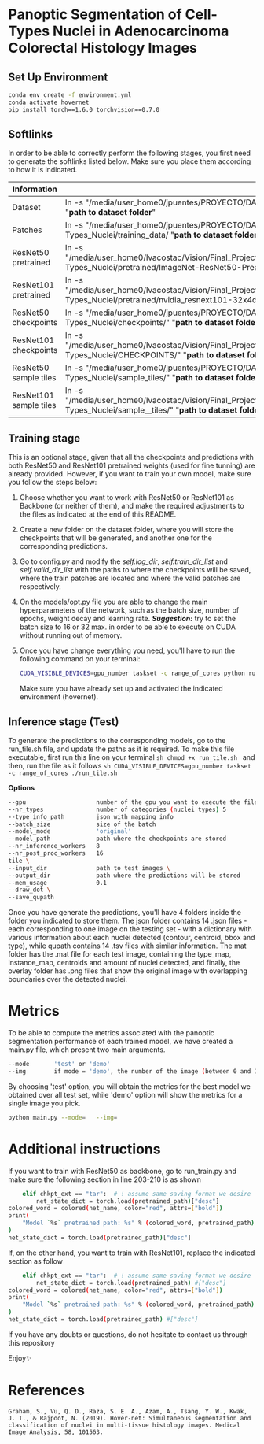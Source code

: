 # Panoptic Segmentation of Cell-Types Nuclei in Adenocarcinoma Colorectal Histology Images

## Set Up Environment

```sh
conda env create -f environment.yml
conda activate hovernet
pip install torch==1.6.0 torchvision==0.7.0
```
## Softlinks
In order to be able to correctly perform the following stages, you first need to generate the softlinks listed below. Make sure you place them according to how it is indicated.

| Information | Softlink |
| ------ | ------ |
| Dataset | ln -s "/media/user_home0/jpuentes/PROYECTO/DATA/Final_Projects/Panoptic_Segmentation_Cell-Types_Nuclei/CoNSeP/" "**path to dataset folder**"|
| Patches | ln -s "/media/user_home0/jpuentes/PROYECTO/DATA/Final_Projects/Panoptic_Segmentation_Cell-Types_Nuclei/training_data/ "**path to dataset folder**"|
| ResNet50 pretrained | ln -s "/media/user_home0/lvacostac/Vision/Final_Project/PROYECTO/hover_net/DATA/Final_Projects/Panoptic_Segmentation_Cell-Types_Nuclei/pretrained/ImageNet-ResNet50-Preact_pytorch.tar" "**path to pretrained folder**"|
| ResNet101 pretrained | ln -s "/media/user_home0/lvacostac/Vision/Final_Project/PROYECTO/hover_net/DATA/Final_Projects/Panoptic_Segmentation_Cell-Types_Nuclei/pretrained/nvidia_resnext101-32x4d_200821.pth.tar" "**path to pretrained folder**"|
| ResNet50 checkpoints | ln -s "/media/user_home0/jpuentes/PROYECTO/DATA/Final_Projects/Panoptic_Segmentation_Cell-Types_Nuclei/checkpoints/" "**path to dataset folder**"|
| ResNet101 checkpoints | ln -s "/media/user_home0/lvacostac/Vision/Final_Project/PROYECTO/hover_net/DATA/Final_Projects/Panoptic_Segmentation_Cell-Types_Nuclei/CHECKPOINTS/" "**path to dataset folder**"|
| ResNet50 sample tiles | ln -s "/media/user_home0/jpuentes/PROYECTO/DATA/Final_Projects/Panoptic_Segmentation_Cell-Types_Nuclei/sample_tiles/" "**path to dataset folder**"|
| ResNet101 sample tiles | ln -s "/media/user_home0/lvacostac/Vision/Final_Project/PROYECTO/hover_net/DATA/Final_Projects/Panoptic_Segmentation_Cell-Types_Nuclei/sample__tiles/" "**path to dataset folder**"|


## Training stage

This is an optional stage, given that all the checkpoints and predictions with both ResNet50 and ResNet101 pretrained weights (used for fine tunning) are already provided. However, if you want to train your own model, make sure you follow the steps below:

1. Choose whether you want to work with ResNet50 or ResNet101 as Backbone (or neither of them), and make the required adjustments to the files as indicated at the end of this README.
2. Create a new folder on the dataset folder, where you will store the checkpoints that will be generated, and another one for the corresponding predictions.
3. Go to config.py and modify the _self.log_dir_, _self.train_dir_list_ and _self.valid_dir_list_ with the paths to where the checkpoints will be saved, where the train patches are located and where the valid patches are respectively.
4. On the models/opt.py file you are able to change the main hyperparameters of the network, such as the batch size, number of epochs, weight decay and learning rate.  **_Suggestion:_** try to set the batch size to 16 or 32 max. in order to be able to execute on CUDA without running out of memory.
5. Once you have change everything you need, you'll have to run the following command on your terminal:

    ```sh
    CUDA_VISIBLE_DEVICES=gpu_number taskset -c range_of_cores python run_train.py
    ```
    Make sure you have already set up and activated the indicated environment (hovernet).

## Inference stage (Test)

To generate the predictions to the corresponding models, go to the run_tile.sh file, and update the paths as it is required. To make this file executable, first run this line on your terminal
    ```sh
    chmod +x run_tile.sh
    ```
    and then, run the file as it follows
    ```sh
    CUDA_VISIBLE_DEVICES=gpu_number taskset -c range_of_cores ./run_tile.sh
    ```
    
**Options**
```sh
--gpu                    number of the gpu you want to execute the file 
--nr_types               number of categories (nuclei types) 5  
--type_info_path         json with mapping info
--batch_size             size of the batch
--model_mode             'original' 
--model_path             path where the checkpoints are stored 
--nr_inference_workers   8 
--nr_post_proc_workers   16 
tile \
--input_dir              path to test images \
--output_dir             path where the predictions will be stored
--mem_usage              0.1
--draw_dot \
--save_qupath
```

Once you have generate the predictions, you'll have 4 folders inside the folder you indicated to store them. The json folder contains 14 .json files - each corresponding to one image on the testing set - with a dictionary with various information about each nuclei detected (contour, centroid, bbox and type), while qupath contains 14 .tsv files with similar information. The mat folder has the .mat file for each test image, containing the type_map, instance_map, centroids and amount of nuclei detected, and finally, the overlay folder has .png files that show the original image with overlapping boundaries over the detected nuclei.

# Metrics
To be able to compute the metrics associated with the panoptic segmentation performance of each trained model, we have created a main.py file, which present two main arguments.

```sh
--mode       'test' or 'demo'
--img        if mode = 'demo', the number of the image (between 0 and 14) 
```

By choosing 'test' option, you will obtain the metrics for the best model we obtained over all test set, while 'demo' option will show the metrics for a single image you pick.
```sh
python main.py --mode=   --img=
```
# Additional instructions

If you want to train with ResNet50 as backbone, go to run_train.py and make sure the following section in line 203-210 is as shown

```sh
    elif chkpt_ext == "tar":  # ! assume same saving format we desire
        net_state_dict = torch.load(pretrained_path)["desc"]
colored_word = colored(net_name, color="red", attrs=["bold"])
print(
    "Model `%s` pretrained path: %s" % (colored_word, pretrained_path)
)
net_state_dict = torch.load(pretrained_path)["desc"]
```
If, on the other hand, you want to train with ResNet101, replace the indicated section as follow

```sh
    elif chkpt_ext == "tar":  # ! assume same saving format we desire
        net_state_dict = torch.load(pretrained_path) #["desc"]
colored_word = colored(net_name, color="red", attrs=["bold"])
print(
    "Model `%s` pretrained path: %s" % (colored_word, pretrained_path)
)
net_state_dict = torch.load(pretrained_path) #["desc"]
```

 If you have any doubts or questions, do not hesitate to contact us through this repository
 
 Enjoy✨


# References

```
Graham, S., Vu, Q. D., Raza, S. E. A., Azam, A., Tsang, Y. W., Kwak, J. T., & Rajpoot, N. (2019). Hover-net: Simultaneous segmentation and classification of nuclei in multi-tissue histology images. Medical Image Analysis, 58, 101563.
```
